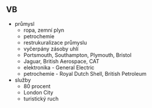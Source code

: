 ## VB
- průmysl
    - ropa, zemní plyn
    - petrochemie
    - restrukuralizace průmyslu
    - vyčerpány zásoby uhlí
    - Portsmouth, Southampton, Plymouth, Bristol
    - Jaguar, British Aerospace, CAT
    - elektronika - General Electric
    - petrochemie - Royal Dutch Shell, British Petroleum
- služby
    - 80 procent
    - London City
    - turistický ruch